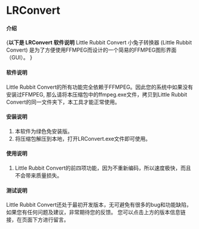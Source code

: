 # LRConvert

#### 介绍
{**以下是 LRConvert 软件说明**
Little Rubbit Convert 小兔子转换器 (Little Rubbit Convert) 是为了方便使用FFMPEG而设计的一个简易的FFMPEG图形界面（GUI）。
}

#### 软件说明
Little Rubbit Convert的所有功能完全依赖于FFMPEG。因此您的系统中如果没有安装过FFMPEG,
那么请将本压缩包中的ffmpeg.exe文件，拷贝到Little Rubbit Convert的同一文件夹下，本工具才能正常使用。


#### 安装说明

1.  本软件为绿色免安装版。
2.  将压缩包解压到本地，打开LRConvert.exe文件即可使用。


#### 使用说明

1.  Little Rubbit Convert的前四项功能，因为不重新编码，所以速度极快，而且不会带来质量损失。


#### 测试说明

Little Rubbit Convert还处于最初开发版本，无可避免有很多的bug和功能缺陷，
如果您有任何问题及建议，非常期待您的反馈。
您可以点击上方的版本信息链接，在页面下方进行留言。


